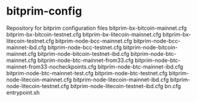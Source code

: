# bitprim-config
Repository for bitprim configuration files
bitprim-bx-bitcoin-mainnet.cfg
bitprim-bx-bitcoin-testnet.cfg
bitprim-bx-litecoin-mainnet.cfg
bitprim-bx-litecoin-testnet.cfg
bitprim-node-bcc-mainnet.cfg
bitprim-node-bcc-mainnet-ibd.cfg
bitprim-node-bcc-testnet.cfg
bitprim-node-bitcoin-mainnet.cfg
bitprim-node-bitcoin-testnet-ibd.cfg
bitprim-node-btc-mainnet.cfg
bitprim-node-btc-mainnet-from33.cfg
bitprim-node-btc-mainnet-from33-nocheckpoints.cfg
bitprim-node-btc-mainnet-ibd.cfg
bitprim-node-btc-mainnet-test.cfg
bitprim-node-btc-testnet.cfg
bitprim-node-litecoin-mainnet.cfg
bitprim-node-litecoin-mainnet-ibd.cfg
bitprim-node-litecoin-testnet.cfg
bitprim-node-litecoin-testnet-ibd.cfg
bn.cfg
entrypoint.sh

